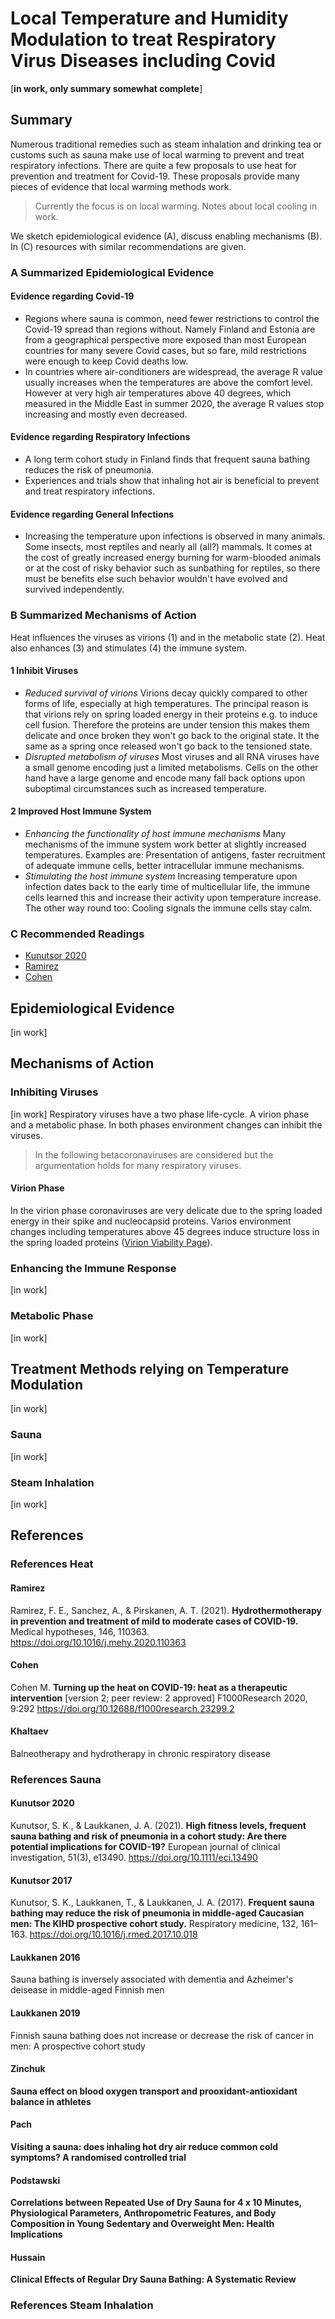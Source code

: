 # Local Temperature and Humidity Modulation to treat Respiratory Virus Diseases including Covid  

[**in work, only summary somewhat complete**]

## Summary
Numerous traditional remedies such as steam inhalation and drinking tea or customs such as sauna make use of local warming to prevent and treat respiratory infections. There are quite a few proposals to use heat for prevention and treatment for Covid-19. These proposals provide many pieces of evidence that local warming methods work. 

> Currently the focus is on local warming. Notes about local cooling in work.

We sketch epidemiological evidence (A), discuss enabling mechanisms (B). In (C) resources with similar recommendations are given.

### A Summarized Epidemiological Evidence
#### Evidence regarding Covid-19
* Regions where sauna is common, need fewer restrictions to control the Covid-19 spread than regions without. Namely Finland and Estonia are from a geographical perspective more exposed than most European countries for many severe Covid cases, but so fare, mild restrictions were enough to keep Covid deaths low.
* In countries where air-conditioners are widespread, the average R value usually increases when the temperatures are above the comfort level. However at very high air temperatures above 40 degrees, which measured in the Middle East in summer 2020, the average R values stop increasing and mostly even decreased.

#### Evidence regarding Respiratory Infections
* A long term cohort study in Finland finds that frequent sauna bathing reduces the risk of pneumonia.
* Experiences and trials show that inhaling hot air is beneficial to prevent and treat respiratory infections.

#### Evidence regarding General Infections
* Increasing the temperature upon infections is observed in many animals. Some insects, most reptiles and nearly all (all?) mammals. It comes at the cost of greatly increased energy burning for warm-blooded animals or at the cost of risky behavior such as sunbathing for reptiles, so there must be benefits else such behavior wouldn't have evolved and survived independently.

### B Summarized Mechanisms of Action
Heat influences the viruses as virions (1) and in the metabolic state (2). Heat also enhances (3) and stimulates (4) the immune system.

#### 1 Inhibit Viruses
* *Reduced survival of virions*
   Virions decay quickly compared to other forms of life, especially at high temperatures. The principal reason is that virions rely on spring loaded energy in their proteins e.g. to induce cell fusion. Therefore the proteins are under tension this makes them delicate and once broken they won't go back to the original state. It the same as a spring once released won't go back to the tensioned state.
* *Disrupted metabolism of viruses*
   Most viruses and all RNA viruses have a small genome encoding just a limited metabolisms. Cells on the other hand have a large genome and encode many fall back options upon suboptimal circumstances such as increased temperature.

#### 2 Improved Host Immune System
* *Enhancing the functionality of host immune mechanisms*
   Many mechanisms of the immune system work better at slightly increased temperatures. Examples are: Presentation of antigens, faster recruitment of adequate immune cells, better intracellular immune mechanisms.
* *Stimulating the host immune system*
   Increasing temperature upon infection dates back to the early time of multicellular life, the immune cells learned this and increase their activity upon temperature increase. The other way round too: Cooling signals the immune cells stay calm. 
   
### C Recommended Readings
* [Kunutsor 2020](#kunutsor-2020)
* [Ramirez](#ramirez)
* [Cohen](#cohen)
   
   
## Epidemiological Evidence
[in work]

## Mechanisms of Action
### Inhibiting Viruses
[in work]
Respiratory viruses have a two phase life-cycle. A virion phase and a metabolic phase. In both phases environment changes can inhibit the viruses.

> In the following betacoronaviruses are considered but the argumentation holds for many respiratory viruses.

#### Virion Phase
In the virion phase coronaviruses are very delicate due to the spring loaded energy in their spike and nucleocapsid proteins. Varios environment changes including temperatures above 45 degrees induce structure loss in the spring loaded proteins ([Virion Viability Page](./virion_viability.md)). 

### Enhancing the Immune Response
[in work]



### Metabolic Phase
[in work]

## Treatment Methods relying on Temperature Modulation
[in work]

### Sauna
[in work]


### Steam Inhalation 
[in work]


## References 

### References Heat

#### Ramirez
Ramirez, F. E., Sanchez, A., & Pirskanen, A. T. (2021). 
**Hydrothermotherapy in prevention and treatment of mild to moderate cases of COVID-19.** 
Medical hypotheses, 146, 110363. https://doi.org/10.1016/j.mehy.2020.110363

#### Cohen
Cohen M. 
**Turning up the heat on COVID-19: heat as a therapeutic intervention** 
[version 2; peer review: 2 approved] F1000Research 2020, 9:292 
https://doi.org/10.12688/f1000research.23299.2


#### Khaltaev
Balneotherapy and hydrotherapy in chronic respiratory disease


### References Sauna

#### Kunutsor 2020
Kunutsor, S. K., & Laukkanen, J. A. (2021). 
**High fitness levels, frequent sauna bathing and risk of pneumonia in a cohort study: Are there potential implications for COVID-19?** 
European journal of clinical investigation, 51(3), e13490. https://doi.org/10.1111/eci.13490

#### Kunutsor 2017
Kunutsor, S. K., Laukkanen, T., & Laukkanen, J. A. (2017). 
**Frequent sauna bathing may reduce the risk of pneumonia in middle-aged Caucasian men: The KIHD prospective cohort study.** 
Respiratory medicine, 132, 161–163. https://doi.org/10.1016/j.rmed.2017.10.018

#### Laukkanen 2016
Sauna bathing is inversely associated with dementia and Azheimer's deisease in middle-aged Finnish men

#### Laukkanen 2019
Finnish sauna bathing does not increase or decrease the risk of cancer in men: A prospective cohort study

#### Zinchuk 
**Sauna effect on blood oxygen transport and prooxidant-antioxidant balance in athletes**

#### Pach
**Visiting a sauna: does inhaling hot dry air reduce common cold symptoms? A randomised controlled trial**

#### Podstawski
**Correlations between Repeated Use of Dry Sauna for 4 x 10 Minutes, Physiological Parameters, Anthropometric Features, and Body Composition in Young Sedentary and Overweight Men: Health Implications**

#### Hussain
**Clinical Effects of Regular Dry Sauna Bathing: A Systematic Review**

### References Steam Inhalation










